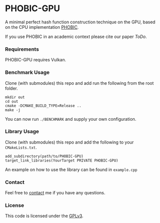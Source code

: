 # PHOBIC-GPU

A minimal perfect hash function construction technique on the GPU, based on the CPU implementation [PHOBIC](https://github.com/jermp/pthash).

If you use PHOBIC in an academic context please cite our paper *ToDo*.

### Requirements
PHOBIC-GPU requires Vulkan.


### Benchmark Usage
Clone (with submodules) this repo and add run the following from the root folder.

```
mkdir out    
cd out
cmake -DCMAKE_BUILD_TYPE=Release ..
make -j
```

You can now run ```./BENCHMARK``` and supply your own configuration.


### Library Usage

Clone (with submodules) this repo and add the following to your `CMakeLists.txt`.

```
add_subdirectory(path/to/PHOBIC-GPU)
target_link_libraries(YourTarget PRIVATE PHOBIC-GPU)
```

An example on how to use the library can be found in ```example.cpp```

### Contact

Feel free to [contact](mailto:hermann@kit.edu) me if you have any questions.

### License

This code is licensed under the [GPLv3](/LICENSE).
